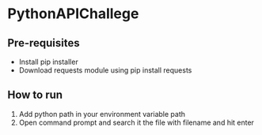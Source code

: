 # PythonAPIChallege

## Pre-requisites
 - Install pip installer
 - Download requests module using 
    pip install requests
    
## How to run 
1. Add python path in your environment variable path
2. Open command prompt and search it the file with filename and hit enter
